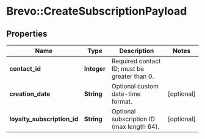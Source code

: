 # Brevo::CreateSubscriptionPayload

## Properties
Name | Type | Description | Notes
------------ | ------------- | ------------- | -------------
**contact_id** | **Integer** | Required contact ID; must be greater than 0. | 
**creation_date** | **String** | Optional custom date-time format. | [optional] 
**loyalty_subscription_id** | **String** | Optional subscription ID (max length 64). | [optional] 



